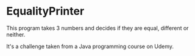# EqualityPrinter

This program takes 3 numbers and decides if they are equal, different or neither.

It's a challenge taken from a Java programming course on Udemy.
